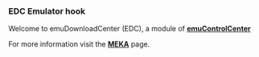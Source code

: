 ### EDC Emulator hook

Welcome to emuDownloadCenter (EDC), a module of [**emuControlCenter**](https://github.com/PhoenixInteractiveNL/emuControlCenter/wiki/)

For more information visit the [**MEKA**](https://github.com/PhoenixInteractiveNL/emuDownloadCenter/wiki/Emulator-meka#menu) page.
